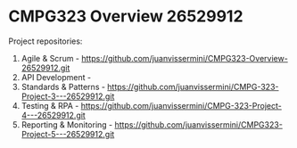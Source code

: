 # CMPG323 Overview 26529912
Project repositories:
  1. Agile & Scrum - https://github.com/juanvissermini/CMPG323-Overview-26529912.git
  2. API Development - 
  3. Standards & Patterns - https://github.com/juanvissermini/CMPG-323-Project-3---26529912.git
  4. Testing & RPA - https://github.com/juanvissermini/CMPG-323-Project-4---26529912.git
  5. Reporting & Monitoring - https://github.com/juanvissermini/CMPG323-Project-5---26529912.git
  

